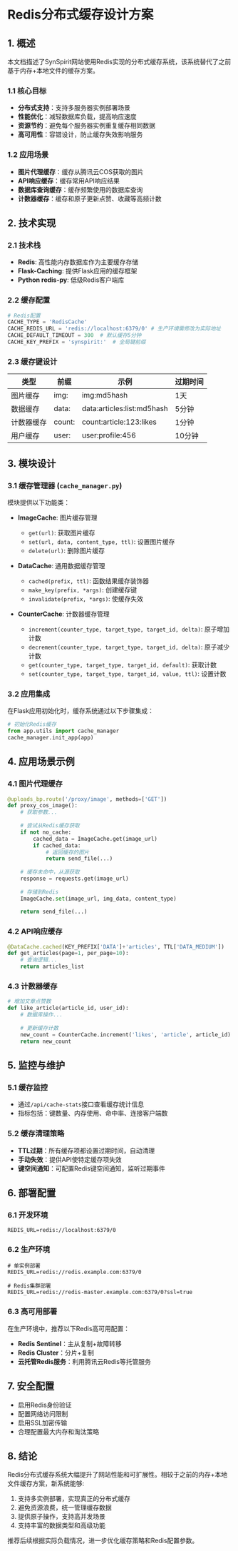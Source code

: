# Redis分布式缓存设计方案

## 1. 概述

本文档描述了SynSpirit网站使用Redis实现的分布式缓存系统，该系统替代了之前基于内存+本地文件的缓存方案。

### 1.1 核心目标

- **分布式支持**：支持多服务器实例部署场景
- **性能优化**：减轻数据库负载，提高响应速度
- **资源节约**：避免每个服务器实例重复缓存相同数据
- **高可用性**：容错设计，防止缓存失效影响服务

### 1.2 应用场景

- **图片代理缓存**：缓存从腾讯云COS获取的图片
- **API响应缓存**：缓存常用API响应结果
- **数据库查询缓存**：缓存频繁使用的数据库查询
- **计数器缓存**：缓存和原子更新点赞、收藏等高频计数

## 2. 技术实现

### 2.1 技术栈

- **Redis**: 高性能内存数据库作为主要缓存存储
- **Flask-Caching**: 提供Flask应用的缓存框架
- **Python redis-py**: 低级Redis客户端库

### 2.2 缓存配置

```python
# Redis配置
CACHE_TYPE = 'RedisCache'
CACHE_REDIS_URL = 'redis://localhost:6379/0' # 生产环境需修改为实际地址
CACHE_DEFAULT_TIMEOUT = 300  # 默认缓存5分钟
CACHE_KEY_PREFIX = 'synspirit:'  # 全局键前缀
```

### 2.3 缓存键设计

| 类型 | 前缀 | 示例 | 过期时间 |
|------|------|------|---------|
| 图片缓存 | img: | img:md5hash | 1天 |
| 数据缓存 | data: | data:articles:list:md5hash | 5分钟 |
| 计数器缓存 | count: | count:article:123:likes | 1分钟 |
| 用户缓存 | user: | user:profile:456 | 10分钟 |

## 3. 模块设计

### 3.1 缓存管理器 (`cache_manager.py`)

模块提供以下功能类：

- **ImageCache**: 图片缓存管理
  - `get(url)`: 获取图片缓存
  - `set(url, data, content_type, ttl)`: 设置图片缓存
  - `delete(url)`: 删除图片缓存

- **DataCache**: 通用数据缓存管理
  - `cached(prefix, ttl)`: 函数结果缓存装饰器
  - `make_key(prefix, *args)`: 创建缓存键
  - `invalidate(prefix, *args)`: 使缓存失效

- **CounterCache**: 计数器缓存管理
  - `increment(counter_type, target_type, target_id, delta)`: 原子增加计数
  - `decrement(counter_type, target_type, target_id, delta)`: 原子减少计数
  - `get(counter_type, target_type, target_id, default)`: 获取计数
  - `set(counter_type, target_type, target_id, value, ttl)`: 设置计数

### 3.2 应用集成

在Flask应用初始化时，缓存系统通过以下步骤集成：

```python
# 初始化Redis缓存
from app.utils import cache_manager
cache_manager.init_app(app)
```

## 4. 应用场景示例

### 4.1 图片代理缓存

```python
@uploads_bp.route('/proxy/image', methods=['GET'])
def proxy_cos_image():
    # 获取参数...
    
    # 尝试从Redis缓存获取
    if not no_cache:
        cached_data = ImageCache.get(image_url)
        if cached_data:
            # 返回缓存的图片
            return send_file(...)
    
    # 缓存未命中，从源获取
    response = requests.get(image_url)
    
    # 存储到Redis
    ImageCache.set(image_url, img_data, content_type)
    
    return send_file(...)
```

### 4.2 API响应缓存

```python
@DataCache.cached(KEY_PREFIX['DATA']+'articles', TTL['DATA_MEDIUM'])
def get_articles(page=1, per_page=10):
    # 查询逻辑...
    return articles_list
```

### 4.3 计数器缓存

```python
# 增加文章点赞数
def like_article(article_id, user_id):
    # 数据库操作...
    
    # 更新缓存计数
    new_count = CounterCache.increment('likes', 'article', article_id)
    return new_count
```

## 5. 监控与维护

### 5.1 缓存监控

- 通过`/api/cache-stats`接口查看缓存统计信息
- 指标包括：键数量、内存使用、命中率、连接客户端数

### 5.2 缓存清理策略

- **TTL过期**：所有缓存项都设置过期时间，自动清理
- **手动失效**：提供API使特定缓存项失效
- **键空间通知**：可配置Redis键空间通知，监听过期事件

## 6. 部署配置

### 6.1 开发环境

```
REDIS_URL=redis://localhost:6379/0
```

### 6.2 生产环境

```
# 单实例部署
REDIS_URL=redis://redis.example.com:6379/0

# Redis集群部署
REDIS_URL=redis://redis-master.example.com:6379/0?ssl=true
```

### 6.3 高可用部署

在生产环境中，推荐以下Redis高可用配置：

- **Redis Sentinel**：主从复制+故障转移
- **Redis Cluster**：分片+复制
- **云托管Redis服务**：利用腾讯云Redis等托管服务

## 7. 安全配置

- 启用Redis身份验证
- 配置网络访问限制
- 启用SSL加密传输
- 合理配置最大内存和淘汰策略

## 8. 结论

Redis分布式缓存系统大幅提升了网站性能和可扩展性。相较于之前的内存+本地文件缓存方案，新系统能够:

1. 支持多实例部署，实现真正的分布式缓存
2. 避免资源浪费，统一管理缓存数据
3. 提供原子操作，支持高并发场景
4. 支持丰富的数据类型和高级功能

推荐后续根据实际负载情况，进一步优化缓存策略和Redis配置参数。 